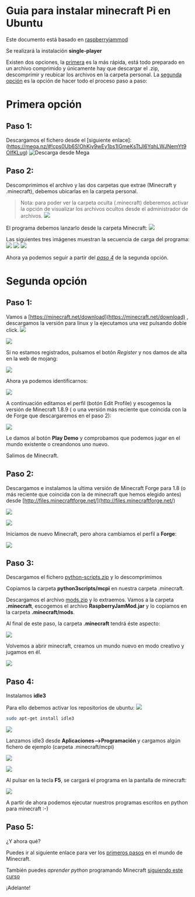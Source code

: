 # Guia para instalar minecraft Pi en Ubuntu

Este documento está basado en [raspberryjammod](https://github.com/arpruss/raspberryjammod)

Se realizará la instalación **single-player**

Existen dos opciones, la [primera](#primeraOpcion) es la más rápida, está todo preparado en un archivo comprimido y únicamente hay que descargar el .zip, descomprimir y reubicar los archivos en la carpeta personal. La [segunda opción](#segundaOpcion) es la opción de hacer todo el proceso paso a paso:


# Primera opción <a id="primeraOpcion"></a>

## Paso 1:
Descargamos el fichero desde el [siguiente enlace]: (https://mega.nz/#!cps0Ub6S!OhKjy9wEy1bs1IGmeKsTtJl6YqhLWJNemYt9OIfKLug)
![Descarga desde Mega](images/Minecraft1.png)

## Paso 2:

Descomprimimos el archivo y las dos carpetas que extrae (Minecraft y .minecraft), debemos ubicarlas en la carpeta personal. 
> Nota: para poder ver la carpeta oculta (.minecraft) deberemos activar la opción de visualizar los archivos ocultos desde el administrador de archivos. 
![](images/Minecraft2.png)

El programa debemos lanzarlo desde la carpeta Minecraft: 
![](images/Minecraft3.png)

Las siguientes tres imágenes muestran la secuencia de carga del programa: 
![](images/Minecraft4.png)
![](images/Minecraft5.png)
![](images/Minecraft6.png)

Ahora ya podemos seguir a partir del *[paso 4](#paso4)* de la segunda opción.


# Segunda opción <a id="segundaOpcion"></a>

## Paso 1:
Vamos a [https://minecraft.net/download](https://minecraft.net/download) , descargamos la versión para linux y la ejecutamos una vez pulsando doble click. 
![](images/MinecraftUbuntu1.png)

![](images/MinecraftUbuntu3.png)

Si no estamos registrados, pulsamos el botón *Register* y nos damos de alta en la web de mojang:

![](images/MinecraftUbuntu4.png)

Ahora ya podemos identificarnos:

![](images/MinecraftUbuntu5.png)

A continuación editamos el perfil (botón Edit Profile) y escogemos la versión de Minecraft 1.8.9 ( o una versión más reciente que coincida con la de Forge que descargaremos en el paso 2):

![](images/MinecraftUbuntu6.png)

Le damos al botón **Play Demo** y comprobamos que podemos jugar en el mundo existente o creandonos uno nuevo.

Salimos de Minecraft.

## Paso 2:
Descargamos e instalamos la ultima versión de Minecraft Forge para 1.8 (o más reciente que coincida con la de minecraft que hemos elegido antes) desde [http://files.minecraftforge.net/](http://files.minecraftforge.net/)

![](images/MinecraftUbuntu7.png)

![](images/MinecraftUbuntu8.png)

Iniciamos de nuevo Minecraft, pero ahora cambiamos el perfil a **Forge**: 

![](images/MinecraftUbuntu9.png)

## Paso 3:
Descargamos el fichero [python-scripts.zip](https://github.com/arpruss/raspberryjammod/releases) y lo descomprimimos

Copiamos la carpeta **python3scripts/mcpi** en nuestra carpeta .minecraft.

Descargamos el archivo [mods.zip](https://github.com/arpruss/raspberryjammod/releases) y lo extraemos. Vamos a la carpeta **.minecraft**, escogemos el archivo **RaspberryJamMod.jar** y lo copiamos  en la carpeta **.minecraft/mods**.

Al final de este paso, la carpeta **.minecraft** tendrá éste aspecto:

![](images/MinecraftUbuntu10.png)

Volvemos a abrir minecraft, creamos un mundo nuevo en modo creativo y jugamos en él.

![](images/minecraft_mod_Raspberry_Jam.png)

## Paso 4: <a id="paso4"></a>
Instalamos **idle3**

Para ello debemos activar los repositorios de ubuntu: 
![](images/MinecraftUbuntu11.png)

```bash
sudo apt-get install idle3
```

![](images/MinecraftUbuntu12.png)

Lanzamos idle3 desde **Aplicaciones-->Programación** y cargamos algún fichero de ejemplo (carpeta .minecraft/mcpi) 

![](images/MinecraftUbuntu13.png)

![](images/MinecraftUbuntu14.png)

Al pulsar en la tecla **F5**, se cargará el programa en la pantalla de minecraft: 

![](images/MinecraftUbuntu15.png)

A partir de ahora podemos ejecutar nuestros programas escritos en python para minecraft :-) 

## Paso 5:
¿Y ahora qué?

Puedes ir al siguiente enlace para ver los [primeros pasos](https://jolosan.github.io/minecraft/practicaInicial.html) en el mundo de Minecraft.

También puedes *aprender python* programando Minecraft [siguiendo este curso](https://jolosan.github.io/minecraft/aprende.html)

¡Adelante! 
